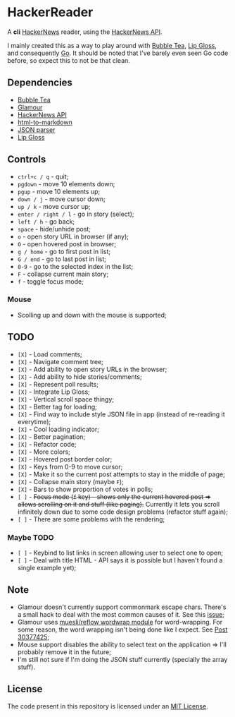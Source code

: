 # HackerReader

A **cli** [HackerNews](https://news.ycombinator.com/) reader, using the
[HackerNews API](https://github.com/HackerNews/API).

I mainly created this as a way to play around with
[Bubble Tea](https://github.com/charmbracelet/bubbletea),
[Lip Gloss](https://github.com/charmbracelet/lipgloss), and consequently
[Go](https://go.dev/). It should be noted that I've barely even seen Go code
before, so expect this to not be that clean.

## Dependencies

- [Bubble Tea](https://github.com/charmbracelet/bubbletea)
- [Glamour](https://github.com/charmbracelet/glamour)
- [HackerNews API](https://github.com/HackerNews/API)
- [html-to-markdown](https://github.com/JohannesKaufmann/html-to-markdown)
- [JSON parser](https://github.com/buger/jsonparser)
- [Lip Gloss](https://github.com/charmbracelet/lipgloss)

## Controls

- `ctrl+c / q` - quit;
- `pgdown` - move 10 elements down;
- `pgup` - move 10 elements up;
- `down / j` - move cursor down;
- `up / k` - move cursor up;
- `enter / right / l` - go in story (select);
- `left / h` - go back;
- `space` - hide/unhide post;
- `o` - open story URL in browser (if any);
- `O` - open hovered post in browser;
- `g / home` - go to first post in list;
- `G / end` - go to last post in list;
- `0-9` - go to the selected index in the list;
- `F` - collapse current main story;
- `f` - toggle focus mode;

### Mouse

- Scolling up and down with the mouse is supported;

## TODO

- `[X]` - Load comments;
- `[X]` - Navigate comment tree;
- `[X]` - Add ability to open story URLs in the browser;
- `[X]` - Add ability to hide stories/comments;
- `[X]` - Represent poll results;
- `[X]` - Integrate Lip Gloss;
- `[X]` - Vertical scroll space thingy;
- `[X]` - Better tag for loading;
- `[X]` - Find way to include style JSON file in app (instead of re-reading it
  everytime);
- `[X]` - Cool loading indicator;
- `[X]` - Better pagination;
- `[X]` - Refactor code;
- `[X]` - More colors;
- `[X]` - Hovered post border color;
- `[X]` - Keys from 0-9 to move cursor;
- `[X]` - Make it so the current post attempts to stay in the middle of page;
- `[X]` - Collapse main story (maybe `F`);
- `[X]` - Bars to show proportion of votes in polls;
- `[ ]` - ~~Focus mode (`f` key) - shows only the current hovered post => allows
  scrolling on it and stuff (like paging).~~ Currently it lets you scroll
  infinitely down due to some code design problems (refactor stuff again);
- `[ ]` - There are some problems with the rendering;

### Maybe TODO

- `[ ]` - Keybind to list links in screen allowing user to select one to open;
- `[ ]` - Deal with title HTML - API says it is possible but I haven't found a
  single example yet);

## Note

- Glamour doesn't currently support commonmark escape chars. There's a small
  hack to deal with the most common causes of it. See this
  [issue](https://github.com/charmbracelet/glamour/issues/106);
- Glamour uses [muesli/reflow wordwrap module](https://github.com/muesli/reflow)
  for word-wrapping. For some reason, the word wrapping isn't being done like I
  expect. See [Post 30377425](https://news.ycombinator.com/item?id=30377425);
- Mouse support disables the ability to select text on the application => I'll
  probably remove it in the future;
- I'm still not sure if I'm doing the JSON stuff currently (specially the array
  stuff).

## License

The code present in this repository is licensed under an
[MIT License](./LICENSE).
